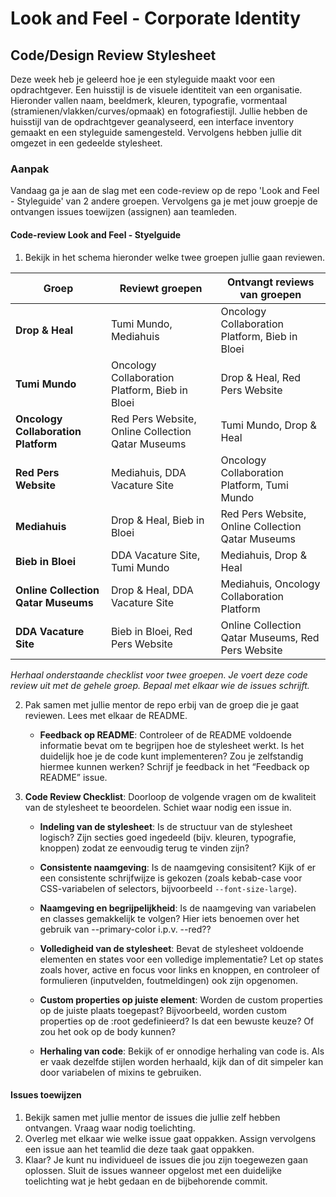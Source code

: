 # Look and Feel - Corporate Identity

## Code/Design Review Stylesheet

Deze week heb je geleerd hoe je een styleguide maakt voor een opdrachtgever. Een huisstijl is de visuele identiteit van een organisatie. Hieronder vallen naam, beeldmerk, kleuren, typografie, vormentaal (stramienen/vlakken/curves/opmaak) en fotografiestijl. Jullie hebben de huisstijl van de opdrachtgever geanalyseerd, een interface inventory gemaakt en een styleguide samengesteld. Vervolgens hebben jullie dit omgezet in een gedeelde stylesheet. 

### Aanpak
Vandaag ga je aan de slag met een code-review op de repo 'Look and Feel - Styleguide' van 2 andere groepen. Vervolgens ga je met jouw groepje de ontvangen issues toewijzen (assignen) aan teamleden. 

#### Code-review Look and Feel - Styelguide
1. Bekijk in het schema hieronder welke twee groepen jullie gaan reviewen. 

| Groep                         | Reviewt groepen                        | Ontvangt reviews van groepen                  |
|-------------------------------|----------------------------------------|-----------------------------------------------|
| **Drop & Heal**               | Tumi Mundo, Mediahuis                 | Oncology Collaboration Platform, Bieb in Bloei |
| **Tumi Mundo**                | Oncology Collaboration Platform, Bieb in Bloei | Drop & Heal, Red Pers Website      |
| **Oncology Collaboration Platform** | Red Pers Website, Online Collection Qatar Museums | Tumi Mundo, Drop & Heal             |
| **Red Pers Website**          | Mediahuis, DDA Vacature Site          | Oncology Collaboration Platform, Tumi Mundo   |
| **Mediahuis**                 | Drop & Heal, Bieb in Bloei            | Red Pers Website, Online Collection Qatar Museums |
| **Bieb in Bloei**             | DDA Vacature Site, Tumi Mundo         | Mediahuis, Drop & Heal                       |
| **Online Collection Qatar Museums** | Drop & Heal, DDA Vacature Site     | Mediahuis, Oncology Collaboration Platform    |
| **DDA Vacature Site**         | Bieb in Bloei, Red Pers Website       | Online Collection Qatar Museums, Red Pers Website |

_Herhaal onderstaande checklist voor twee groepen. Je voert deze code review uit met de gehele groep. Bepaal met elkaar wie de issues schrijft._

2. Pak samen met jullie mentor de repo erbij van de groep die je gaat reviewen. Lees met elkaar de README. 
   - **Feedback op README**: Controleer of de README voldoende informatie bevat om te begrijpen hoe de stylesheet werkt. Is het duidelijk hoe je de code kunt implementeren? Zou je zelfstandig hiermee kunnen werken? Schrijf je feedback in het “Feedback op README” issue.

3. **Code Review Checklist**: Doorloop de volgende vragen om de kwaliteit van de stylesheet te beoordelen. Schiet waar nodig een issue in.

   - **Indeling van de stylesheet**: Is de structuur van de stylesheet logisch? Zijn secties goed ingedeeld (bijv. kleuren, typografie, knoppen) zodat ze eenvoudig terug te vinden zijn?
   
   - **Consistente naamgeving**: Is de naamgeving consisitent? Kijk of er een consistente schrijfwijze is gekozen (zoals kebab-case voor CSS-variabelen of selectors, bijvoorbeeld `--font-size-large`).
   
   - **Naamgeving en begrijpelijkheid**: Is de naamgeving van variabelen en classes gemakkelijk te volgen? Hier iets benoemen over het gebruik van --primary-color i.p.v. --red??

   - **Volledigheid van de stylesheet**: Bevat de stylesheet voldoende elementen en states voor een volledige implementatie? Let op states zoals hover, active en focus voor links en knoppen, en controleer of formulieren (inputvelden, foutmeldingen) ook zijn opgenomen.

   - **Custom properties op juiste element**: Worden de custom properties op de juiste plaats toegepast? Bijvoorbeeld, worden custom properties op de :root gedefinieerd? Is dat een bewuste keuze? Of zou het ook op de body kunnen?

   - **Herhaling van code**: Bekijk of er onnodige herhaling van code is. Als er vaak dezelfde stijlen worden herhaald, kijk dan of dit simpeler kan door variabelen of mixins te gebruiken.


#### Issues toewijzen
1. Bekijk samen met jullie mentor de issues die jullie zelf hebben ontvangen. Vraag waar nodig toelichting.
2. Overleg met elkaar wie welke issue gaat oppakken. Assign vervolgens een issue aan het teamlid die deze taak gaat oppakken.
3. Klaar? Je kunt nu individueel de issues die jou zijn toegewezen gaan oplossen. Sluit de issues wanneer opgelost met een duidelijke toelichting wat je hebt gedaan en de bijbehorende commit.  

